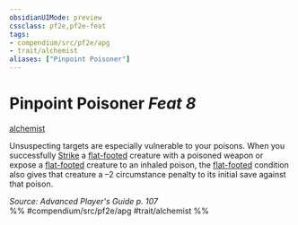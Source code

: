 ```yaml
---
obsidianUIMode: preview
cssclass: pf2e,pf2e-feat
tags:
- compendium/src/pf2e/apg
- trait/alchemist
aliases: ["Pinpoint Poisoner"]
---
```

# Pinpoint Poisoner  *Feat 8*  
[alchemist](rules/traits/alchemist.md "Alchemist Class Trait")  


Unsuspecting targets are especially vulnerable to your poisons. When you successfully [Strike](rules/actions/strike.md) a [flat-footed](rules/conditions.md#Flat-footed) creature with a poisoned weapon or expose a [flat-footed](rules/conditions.md#Flat-footed) creature to an inhaled poison, the [flat-footed](rules/conditions.md#Flat-footed) condition also gives that creature a –2 circumstance penalty to its initial save against that poison.

*Source: Advanced Player's Guide p. 107*  
%% #compendium/src/pf2e/apg #trait/alchemist %%
